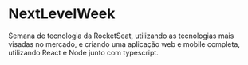 # NextLevelWeek
Semana de tecnologia da RocketSeat, utilizando as tecnologias mais visadas no mercado, e criando uma aplicação web e mobile completa, utilizando React e Node junto com typescript.
